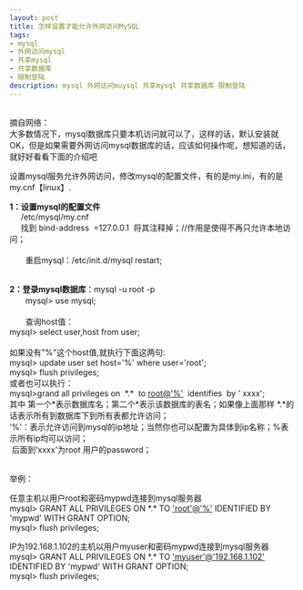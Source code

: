 ```yaml
---
layout: post
title: 怎样设置才能允许外网访问MySQL
tags:
- mysql
- 外网访问mysql
- 共享mysql
- 共享数据库
- 限制登陆
description: mysql 外网访问muysql 共享mysql 共享数据库 限制登陆
---
```

<br>
摘自网络：<br>
大多数情况下，mysql数据库只要本机访问就可以了，这样的话，默认安装就OK，但是如果需要外网访问mysql数据库的话，应该如何操作呢，想知道的话，就好好看看下面的介绍吧
<br>
<div id="content">
<p>设置mysql服务允许外网访问，修改mysql的配置文件，有的是my.ini，有的是my.cnf【linux】.</p>
<p><strong>1：设置mysql的配置文件<br>
</strong>&nbsp;&nbsp;&nbsp;&nbsp; /etc/mysql/my.cnf<br>
&nbsp;&nbsp;&nbsp;&nbsp; 找到 bind-address&nbsp; =127.0.0.1&nbsp; 将其注释掉；//作用是使得不再只允许本地访问；<br>
&nbsp;<br>
　　重启mysql：/etc/init.d/mysql restart;<br>
&nbsp;<br>
</p>
<p><strong>2：登录mysql数据库</strong>：mysql -u root -p<br>
　　mysql&gt; use mysql;<br>
&nbsp;<br>
　　查询host值：<br>
mysql&gt; select user,host from user;<br>
&nbsp;<br>
如果没有"%"这个host值,就执行下面这两句:<br>
mysql&gt; update user set host='%' where user='root';<br>
mysql&gt; flush privileges;<br>
或者也可以执行：<br>
mysql&gt;grand all privileges on&nbsp; *.*&nbsp; to <a href="mailto:root@'%'" rel="external nofollow">root@'%'</a>&nbsp; identifies&nbsp; by ' xxxx';<br>
其中 第一个*表示数据库名；第二个*表示该数据库的表名；如果像上面那样 *.*的话表示所有到数据库下到所有表都允许访问；<br>
‘%'：表示允许访问到mysql的ip地址；当然你也可以配置为具体到ip名称；%表示所有ip均可以访问；<br>
&nbsp;后面到‘xxxx'为root 用户的password；<br>
&nbsp;<br>
</p>
<p>举例：<br>
</p>
<p>任意主机以用户root和密码mypwd连接到mysql服务器<br>
mysql&gt; GRANT ALL PRIVILEGES ON *.* TO <a href="mailto:'root'@'%'" rel="external nofollow">'root'@'%'</a> IDENTIFIED BY 'mypwd' WITH GRANT OPTION;<br>
mysql&gt; flush privileges;</p>
<p>IP为192.168.1.102的主机以用户myuser和密码mypwd连接到mysql服务器<br>
mysql&gt; GRANT ALL PRIVILEGES ON *.* TO <a href="mailto:'myuser'@'192.168.1.102'" rel="external nofollow">'myuser'@'192.168.1.102'</a> IDENTIFIED BY 'mypwd' WITH GRANT OPTION; <br>
mysql&gt; flush privileges;</p>


</div>


